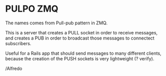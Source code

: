PULPO ZMQ
=========

The names comes from Pull-pub pattern in ZMQ.

This is a server that creates a PULL socket in order to receive messages, and creates a PUB in order to broadcast those
messages to connectect subscribers.

Useful for a Rails app that should send messages to many different clients, because the creation of the PUSH sockets is very lightweight (? verify).

/Alfredo